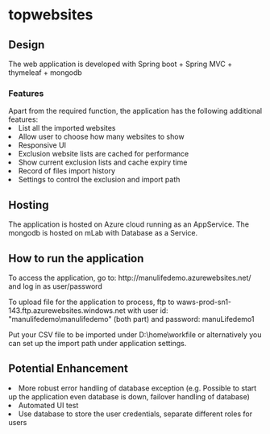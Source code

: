 # topwebsites

<h2>Design</h2>
The web application is developed with Spring boot + Spring MVC + thymeleaf + mongodb

<h3>Features</h3>
Apart from the required function, the application has the following additional features:
<li> List all the imported websites
<li> Allow user to choose how many websites to show
<li> Responsive UI
<li> Exclusion website lists are cached for performance
<li> Show current exclusion lists and cache expiry time
<li> Record of files import history
<li> Settings to control the exclusion and import path

<h2>Hosting</h2>
The application is hosted on Azure cloud running as an AppService. The mongodb is hosted on mLab with Database as a Service.

<h2>How to run the application</h2>
To access the application, go to: http://manulifedemo.azurewebsites.net/ and log in as user/password

To upload file for the application to process, ftp to waws-prod-sn1-143.ftp.azurewebsites.windows.net with 
user id: "manulifedemo\manulifedemo" (both part) and password: manuLifedemo1

Put your CSV file to be imported under D:\home\workfile or alternatively you can set up the import path under
application settings.

<h2>Potential Enhancement</h2>
<li> More robust error handling of database exception (e.g. Possible to start up the application even database is down,
  failover handling of database)
<li> Automated UI test
<li> Use database to store the user credentials, separate different roles for users
